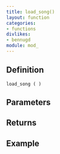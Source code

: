 ```yaml
---
title: load_song()
layout: function
categories:
- functions
divlikes:
- bennugd
module: mod_
---
```


## Definition

    load_song ( )

## Parameters

## Returns

## Example
